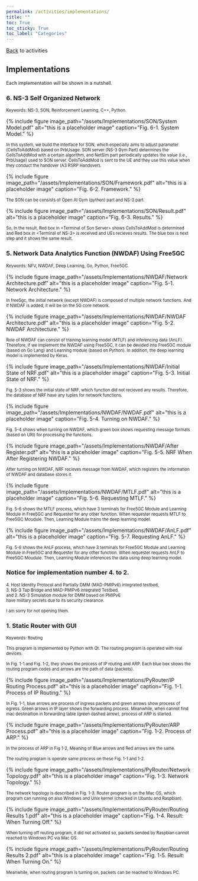 ```yaml
---
permalink: /activities/implementations/
title: ""
toc: True
toc_sticky: True 
toc_label: "Categories"
---
```


[Back] to activities

[Back]:/activities/

## Implementations

<span style="font-size:90%"> Each implementation will be shown in a nutshell. 

### 6. NS-3 Self Organized Network

<span style="font-size:80%"> Keywords: NS-3, SON, Reinforcement Learning, C++, Python.

{% include figure image_path="/assets/Implementations/SON/System Model.pdf" alt="this is a placeholder image" caption="Fig. 6-1. System Model." %}

<span style="font-size:80%"> In this system, we build the interface for SON, which especially aims to adjust parameter (CellsToAddMod) based on PrbUsage.
SON server \(NS-3 Gym Part) determines the CellsToAddMod with a certain algorithm, and NetSim part periodically updates the value (i.e., PrbUsage) used to SON server.
CellsToAddMod is sent to the UE and they use this value when they conduct the handover (A3 RSRP Handover).


{% include figure image_path="/assets/Implementations/SON/Framework.pdf" alt="this is a placeholder image" caption="Fig. 6-2. Framework." %}

<span style="font-size:80%"> The SON can be consists of Open AI Gym (python) part and NS-3 part. 



{% include figure image_path="/assets/Implementations/SON/Result.pdf" alt="this is a placeholder image" caption="Fig. 6-3. Results." %}

<span style="font-size:80%"> So, In the result, Red box in \<Terminal of Son Server> shows CellsToAddMod is determined and Red box in \<Terminal of NS-3> is received and UEs recieves results. The blue box is next step and it shows the same result. 


### 5. Network Data Analytics Function (NWDAF) Using Free5GC

<span style="font-size:80%"> Keywords: NFV, NWDAF, Deep Learning, Go, Python, Free5GC.

{% include figure image_path="/assets/Implementations/NWDAF/Network Architecture.pdf" alt="this is a placeholder image" caption="Fig. 5-1. Network Architecture." %}

<span style="font-size:80%"> In free5gc, the initial network (except NWDAF) is composed of multiple network functions. And if NWDAF is added, it will be on the 5G core network.

{% include figure image_path="/assets/Implementations/NWDAF/NWDAF Architecture.pdf" alt="this is a placeholder image" caption="Fig. 5-2. NWDAF Architecture." %}

<span style="font-size:80%"> Role of NWDAF can consist of training learning model (MTLF) and inferencing data (AnLF). Therefore, if we implement the NWDAF using Free5GC, it can be devided into Free5GC module (based on Go Lang) and Learning module (based on Python). In addition, the deep learning model is implemented by Keras.

{% include figure image_path="/assets/Implementations/NWDAF/Initial State of NRF.pdf" alt="this is a placeholder image" caption="Fig. 5-3. Initial State of NRF." %}

<span style="font-size:80%"> Fig. 5-3 shows the initial state of NRF, which function did not recieved any results. Therefore, the database of NRF have any tuples for network functions.



{% include figure image_path="/assets/Implementations/NWDAF/NWDAF.pdf" alt="this is a placeholder image" caption="Fig. 5-4. Turning on NWDAF." %}

<span style="font-size:80%"> Fig. 5-4 shows when turning on NWDAF, which green box shows requesting message formats (based on URI) for processing the functions.

{% include figure image_path="/assets/Implementations/NWDAF/After Register.pdf" alt="this is a placeholder image" caption="Fig. 5-5. NRF When After Registering NWDAF." %}

<span style="font-size:80%"> After turning on NWDAF, NRF recieves message from NWDAF, which registers the information of NWDAF and database stores it. 

{% include figure image_path="/assets/Implementations/NWDAF/MTLF.pdf" alt="this is a placeholder image" caption="Fig. 5-6. Requesting MTLF." %}

<span style="font-size:80%"> Fig. 5-6 shows the MTLF process, which have 3 terminals for Free5GC Module and Learning Module in Free5GC and Requester for any other function. When requester requests MTLF to Free5GC Moudule. Then, Learning Module trains the deep learning model. 

{% include figure image_path="/assets/Implementations/NWDAF/AnLF.pdf" alt="this is a placeholder image" caption="Fig. 5-7. Requesting AnLF." %}

<span style="font-size:80%"> Fig. 5-6 shows the AnLF process, which have 3 terminals for Free5GC Module and Learning Module in Free5GC and Requester for any other function. When requester requests AnLF to Free5GC Moudule. Then, Learning Module inferences the data using deep learning model. 


### Notice for implementation number 4. to 2.



<span style="font-size:80%"> 4. Host Identity Protocol and Partially DMM (MAD-PMIPv6) integrated testbed, <br/> 3. NS-3 Tap Bridge and MAD-PMIPv6 integrated Testbed, <br/> and 2. NS-3 Simulation module for DMM based on PMIPv6 <br/> have military secrets due to its security clearance.

<span style="font-size:80%"> I am sorry for not opening them.

### 1. Static Router with GUI

<span style="font-size:80%"> Keywords: Routing

<span style="font-size:80%"> This program is implemented by Python with Qt. The routing program is operated with real devices. 

<span style="font-size:80%"> In Fig. 1-1 and Fig. 1-2, they shows the process of IP routing and ARP. Each blue box shows the routing program codes and arrows are the path of data (packets).

{% include figure image_path="/assets/Implementations/PyRouter/IP Routing Process.pdf" alt="this is a placeholder image" caption="Fig. 1-1. Process of IP Routing." %}

<span style="font-size:80%"> In Fig. 1-1, blue arrows are process of ingress packets and green arrows show process of egress. Green arrows in IP layer shows the forwarding process. Meanwhile, when cannot find mac destinaition in forwarding table (green dashed arrow), process of ARP is started. 

{% include figure image_path="/assets/Implementations/PyRouter/ARP Process.pdf" alt="this is a placeholder image" caption="Fig. 1-2. Process of ARP." %}

<span style="font-size:80%"> In the process of ARP in Fig 1-2, Meaning of Blue arrows and Red arrows are the same. 

<span style="font-size:80%"> The routing program is operate same process on these Fig. 1-1 and 1-2.

{% include figure image_path="/assets/Implementations/PyRouter/Network Topology.pdf" alt="this is a placeholder image" caption="Fig. 1-3. Network Topology." %}

<span style="font-size:80%"> The network topology is described in Fig. 1-3. Router program is on the Mac OS, which program can running on also Windows and Unix kernel (checked in Ubuntu and Raspbian).


{% include figure image_path="/assets/Implementations/PyRouter/Routing Results 1.pdf" alt="this is a placeholder image" caption="Fig. 1-4. Result: When Turning Off." %}

<span style="font-size:80%"> When turning off routing program, it did not activated so, packets sended by Raspbian cannot reached to Windows PC via Mac OS.

{% include figure image_path="/assets/Implementations/PyRouter/Routing Results 2.pdf" alt="this is a placeholder image" caption="Fig. 1-5. Result: When Turning On." %}

<span style="font-size:80%"> Meanwhile, when routing program is turning on, packets can be reached to Windows PC.

